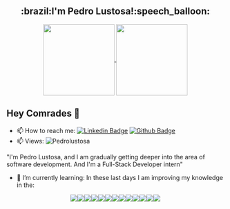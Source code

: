 
<h2 align="center">:brazil:I'm Pedro Lustosa!:speech_balloon:</h2>

<p align="center">
  <a href="https://github.com/Pedrolustosa/github-readme-stats">
    <img
      align="center"
      height="165"
      src="https://github-readme-stats.vercel.app/api?username=Pedrolustosa&count_private=true&show_icons=true&custom_title=Github%20Status&hide=issues&theme=dark"
    />
  </a>
  
  <a href="https://github-readme-stats.vercel.app/api/top-langs">
    <img
      align="center"
      height="165"
      src="https://github-readme-stats.vercel.app/api/top-langs/?username=Pedrolustosa&exclude_repo=Pedrolustosa.github.io,free-for-dev&theme=dark&layout=compact&langs_count=8)](https://github.com/Pedrolustosa)"
    />
  </a>
</p>

## Hey Comrades 👋

- 📫 How to reach me: 
[![Linkedin Badge](https://img.shields.io/badge/LinkedIn-0077B5?style=for-the-badge&logo=linkedin&logoColor=white&link=https://www.linkedin.com/in/pedro-henrique-lustosa-e-silva-29b827144)](https://www.linkedin.com/in/pedro-henrique-lustosa-e-silva-29b827144)
[![Github Badge](https://img.shields.io/badge/GitHub-100000?style=for-the-badge&logo=github&logoColor=white&link=https://github.com/Pedrolustosa)](https://github.com/Pedrolustosa)
- 📫 Views: <img src="https://komarev.com/ghpvc/?username=Pedrolustosa&label=Profile%20views&color=0e75b6&style=flat" alt="Pedrolustosa" />

"I'm Pedro Lustosa, and I am gradually getting deeper into the area of software development. And I'm a Full-Stack Developer intern"

- 🌱 I’m currently learning: 
In these last days I am improving my knowledge in the: 
<p align="center">
<img src="https://img.shields.io/badge/C%23-239120?style=for-the-badge&logo=c-sharp&logoColor=white"><img src="https://img.shields.io/badge/.NET-5C2D91?style=for-the-badge&logo=.net&logoColor=white"><img src="https://img.shields.io/badge/CSS-239120?&style=for-the-badge&logo=css3&logoColor=white"><img src="https://img.shields.io/badge/CSS3-1572B6?style=for-the-badge&logo=css3&logoColor=white"><img src="https://img.shields.io/badge/HTML-239120?style=for-the-badge&logo=html5&logoColor=white"><img src="https://img.shields.io/badge/HTML5-E34F26?style=for-the-badge&logo=html5&logoColor=white"><img src="https://img.shields.io/badge/Bootstrap-563D7C?style=for-the-badge&logo=bootstrap&logoColor=white"><img src="https://img.shields.io/badge/Angular-DD0031?style=for-the-badge&logo=angular&logoColor=white"><img src="https://img.shields.io/badge/React-20232A?style=for-the-badge&logo=react&logoColor=61DAFB"><img src="https://img.shields.io/badge/React_Native-20232A?style=for-the-badge&logo=react&logoColor=61DAFB"><img src="https://img.shields.io/badge/JavaScript-F7DF1E?style=for-the-badge&logo=javascript&logoColor=black"><img src="https://img.shields.io/badge/Docker-2CA5E0?style=for-the-badge&logo=docker&logoColor=white"><img src="https://img.shields.io/badge/jQuery-0769AD?style=for-the-badge&logo=jquery&logoColor=white">
</p>
